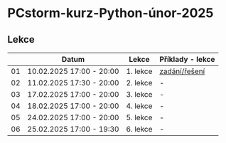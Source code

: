 # PCstorm-kurz-Python-únor-2025

## Lekce

|    | Datum     | Lekce             | Příklady - lekce        
| -- | --------- | ---------------- | ------------- 
| 01 | 10.02.2025 17:00 - 20:00 | 1. lekce | [zadání/řešení](./solution/lekce-01.md) 
| 02 | 11.02.2025 17:30 - 20:00 | 2. lekce | - 
| 03 | 17.02.2025 17:00 - 20:00 | 3. lekce | -
| 04 | 18.02.2025 17:00 - 20:00 | 4. lekce | -
| 05 | 24.02.2025 17:00 - 20:00 | 5. lekce | -
| 06 | 25.02.2025 17:00 - 19:30 | 6. lekce | -